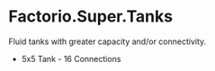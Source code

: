 # Factorio.Super.Tanks

Fluid tanks with greater capacity and/or connectivity.

- 5x5 Tank - 16 Connections